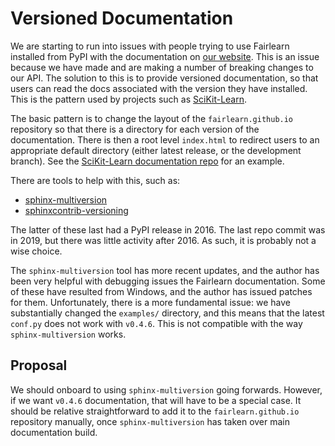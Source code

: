# Versioned Documentation

We are starting to run into issues with people trying to use Fairlearn installed from PyPI with the documentation on [our website](https://fairlearn.github.io/).
This is an issue because we have made and are making a number of breaking changes to our API.
The solution to this is to provide versioned documentation, so that users can read the docs associated with the version they have installed.
This is the pattern used by projects such as [SciKit-Learn](https://scikit-learn.org).

The basic pattern is to change the layout of the `fairlearn.github.io` repository so that there is a directory for each version of the documentation.
There is then a root level `index.html` to redirect users to an appropriate default directory (either latest release, or the development branch).
See the [SciKit-Learn documentation repo](https://github.com/scikit-learn/scikit-learn.github.io) for an example.

There are tools to help with this, such as:
- [sphinx-multiversion](https://pypi.org/project/sphinx-multiversion/)
- [sphinxcontrib-versioning](https://pypi.org/project/sphinxcontrib-versioning/)

The latter of these last had a PyPI release in 2016. The last repo commit was in 2019, but there was little activity after 2016.
As such, it is probably not a wise choice.

The `sphinx-multiversion` tool has more recent updates, and the author has been very helpful with debugging issues the Fairlearn documentation.
Some of these have resulted from Windows, and the author has issued patches for them.
Unfortunately, there is a more fundamental issue: we have substantially changed the `examples/` directory, and this means that the latest `conf.py` does not work with `v0.4.6`.
This is not compatible with the way `sphinx-multiversion` works.

## Proposal

We should onboard to using `sphinx-multiversion` going forwards.
However, if we want `v0.4.6` documentation, that will have to be a special case.
It should be relative straightforward to add it to the `fairlearn.github.io` repository manually, once `sphinx-multiversion` has taken over main documentation build.
